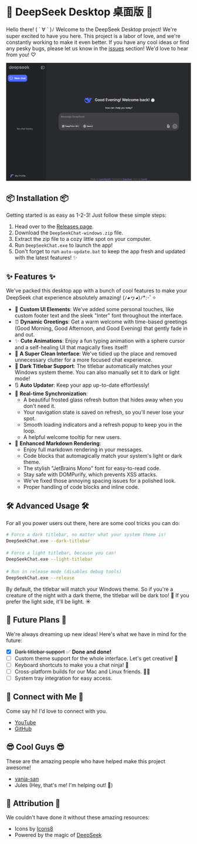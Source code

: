 # 🚀 DeepSeek Desktop 桌面版 🚀

Hello there! ( ´ ∀ ` )ﾉ Welcome to the DeepSeek Desktop project! We're super excited to have you here. This project is a labor of love, and we're constantly working to make it even better. If you have any cool ideas or find any pesky bugs, please let us know in the [issues](https://github.com/LousyBook94/DeepSeek-Desktop/issues) section! We'd love to hear from you! ♡

![DeepSeek Desktop Preview](assets/preview.png)

## 📦 Installation 📦

Getting started is as easy as 1-2-3! Just follow these simple steps:

1.  Head over to the [Releases page](https.github.com/LousyBook94/DeepSeek-Desktop/releases).
2.  Download the `DeepSeekChat-windows.zip` file.
3.  Extract the zip file to a cozy little spot on your computer.
4.  Run `DeepSeekChat.exe` to launch the app!
5.  Don't forget to run `auto-update.bat` to keep the app fresh and updated with the latest features! ✨

## ✨ Features ✨

We've packed this desktop app with a bunch of cool features to make your DeepSeek chat experience absolutely amazing! (ﾉ◕ヮ◕)ﾉ*:･ﾟ✧

-   🎨 **Custom UI Elements**: We've added some personal touches, like custom footer text and the sleek "Inter" font throughout the interface.
-   ⏰ **Dynamic Greetings**: Get a warm welcome with time-based greetings (Good Morning, Good Afternoon, and Good Evening) that gently fade in and out.
-   ✨ **Cute Animations**: Enjoy a fun typing animation with a sphere cursor and a self-healing UI that magically fixes itself!
-   🧹 **A Super Clean Interface**: We've tidied up the place and removed unnecessary clutter for a more focused chat experience.
-   🌙 **Dark Titlebar Support**: The titlebar automatically matches your Windows system theme. You can also manually set it to dark or light mode!
-   🔃 **Auto Updater**: Keep your app up-to-date effortlessly!
-   🔄 **Real-time Synchronization**:
    -   A beautiful frosted glass refresh button that hides away when you don't need it.
    -   Your navigation state is saved on refresh, so you'll never lose your spot.
    -   Smooth loading indicators and a refresh popup to keep you in the loop.
    -   A helpful welcome tooltip for new users.
-   📝 **Enhanced Markdown Rendering**:
    -   Enjoy full markdown rendering in your messages.
    -   Code blocks that automagically match your system's light or dark theme.
    -   The stylish "JetBrains Mono" font for easy-to-read code.
    -   Stay safe with DOMPurify, which prevents XSS attacks.
    -   We've fixed those annoying spacing issues for a polished look.
    -   Proper handling of code blocks and inline code.

## 🛠️ Advanced Usage 🛠️

For all you power users out there, here are some cool tricks you can do:

```bash
# Force a dark titlebar, no matter what your system theme is!
DeepSeekChat.exe --dark-titlebar

# Force a light titlebar, because you can!
DeepSeekChat.exe --light-titlebar

# Run in release mode (disables debug tools)
DeepSeekChat.exe --release
```

By default, the titlebar will match your Windows theme. So if you're a creature of the night with a dark theme, the titlebar will be dark too! 🌃 If you prefer the light side, it'll be light. ☀️

## 🔮 Future Plans 🔮

We're always dreaming up new ideas! Here's what we have in mind for the future:

-   [x] ~~Dark titlebar support~~ ✅ **Done and done!**
-   [ ] Custom theme support for the whole interface. Let's get creative! 🎨
-   [ ] Keyboard shortcuts to make you a chat ninja! 🥷
-   [ ] Cross-platform builds for our Mac and Linux friends. 🍎🐧
-   [ ] System tray integration for easy access.

## 👋 Connect with Me 👋

Come say hi! I'd love to connect with you.

-   [YouTube](https://youtube.com/@LousyBook01)
-   [GitHub](https://github.com/LousyBook94)

## 😎 Cool Guys 😎

These are the amazing people who have helped make this project awesome!

-   [vanja-san](https://github.com/vanja-san)
-   Jules (Hey, that's me! I'm helping out! 👋)

## 🙏 Attribution 🙏

We couldn't have done it without these amazing resources:

-   Icons by [Icons8](https://icons8.com)
-   Powered by the magic of [DeepSeek](https://deepseek.com)
